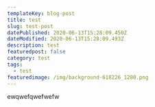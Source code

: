 ```yaml
---
templateKey: blog-post
title: test
slug: test-post
datePublished: 2020-06-13T15:28:09.450Z
dateModified: 2020-06-13T15:28:09.493Z
description: test
featuredpost: false
category: test
tags:
  - test
featuredimage: /img/background-618226_1280.png
---
```

ewqwefqwefwefw